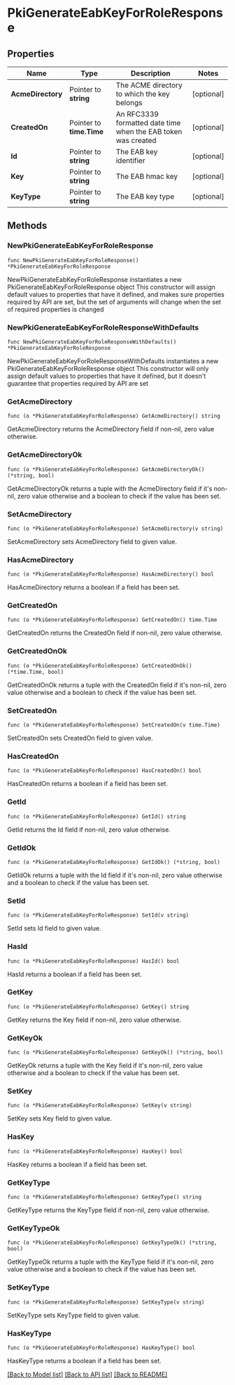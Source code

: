 # PkiGenerateEabKeyForRoleResponse


## Properties

Name | Type | Description | Notes
------------ | ------------- | ------------- | -------------
**AcmeDirectory** | Pointer to **string** | The ACME directory to which the key belongs | [optional] 
**CreatedOn** | Pointer to **time.Time** | An RFC3339 formatted date time when the EAB token was created | [optional] 
**Id** | Pointer to **string** | The EAB key identifier | [optional] 
**Key** | Pointer to **string** | The EAB hmac key | [optional] 
**KeyType** | Pointer to **string** | The EAB key type | [optional] 



## Methods


### NewPkiGenerateEabKeyForRoleResponse

`func NewPkiGenerateEabKeyForRoleResponse() *PkiGenerateEabKeyForRoleResponse`

NewPkiGenerateEabKeyForRoleResponse instantiates a new PkiGenerateEabKeyForRoleResponse object
This constructor will assign default values to properties that have it defined,
and makes sure properties required by API are set, but the set of arguments
will change when the set of required properties is changed

### NewPkiGenerateEabKeyForRoleResponseWithDefaults

`func NewPkiGenerateEabKeyForRoleResponseWithDefaults() *PkiGenerateEabKeyForRoleResponse`

NewPkiGenerateEabKeyForRoleResponseWithDefaults instantiates a new PkiGenerateEabKeyForRoleResponse object
This constructor will only assign default values to properties that have it defined,
but it doesn't guarantee that properties required by API are set


### GetAcmeDirectory

`func (o *PkiGenerateEabKeyForRoleResponse) GetAcmeDirectory() string`

GetAcmeDirectory returns the AcmeDirectory field if non-nil, zero value otherwise.

### GetAcmeDirectoryOk

`func (o *PkiGenerateEabKeyForRoleResponse) GetAcmeDirectoryOk() (*string, bool)`

GetAcmeDirectoryOk returns a tuple with the AcmeDirectory field if it's non-nil, zero value otherwise
and a boolean to check if the value has been set.

### SetAcmeDirectory

`func (o *PkiGenerateEabKeyForRoleResponse) SetAcmeDirectory(v string)`

SetAcmeDirectory sets AcmeDirectory field to given value.


### HasAcmeDirectory

`func (o *PkiGenerateEabKeyForRoleResponse) HasAcmeDirectory() bool`

HasAcmeDirectory returns a boolean if a field has been set.




### GetCreatedOn

`func (o *PkiGenerateEabKeyForRoleResponse) GetCreatedOn() time.Time`

GetCreatedOn returns the CreatedOn field if non-nil, zero value otherwise.

### GetCreatedOnOk

`func (o *PkiGenerateEabKeyForRoleResponse) GetCreatedOnOk() (*time.Time, bool)`

GetCreatedOnOk returns a tuple with the CreatedOn field if it's non-nil, zero value otherwise
and a boolean to check if the value has been set.

### SetCreatedOn

`func (o *PkiGenerateEabKeyForRoleResponse) SetCreatedOn(v time.Time)`

SetCreatedOn sets CreatedOn field to given value.


### HasCreatedOn

`func (o *PkiGenerateEabKeyForRoleResponse) HasCreatedOn() bool`

HasCreatedOn returns a boolean if a field has been set.




### GetId

`func (o *PkiGenerateEabKeyForRoleResponse) GetId() string`

GetId returns the Id field if non-nil, zero value otherwise.

### GetIdOk

`func (o *PkiGenerateEabKeyForRoleResponse) GetIdOk() (*string, bool)`

GetIdOk returns a tuple with the Id field if it's non-nil, zero value otherwise
and a boolean to check if the value has been set.

### SetId

`func (o *PkiGenerateEabKeyForRoleResponse) SetId(v string)`

SetId sets Id field to given value.


### HasId

`func (o *PkiGenerateEabKeyForRoleResponse) HasId() bool`

HasId returns a boolean if a field has been set.




### GetKey

`func (o *PkiGenerateEabKeyForRoleResponse) GetKey() string`

GetKey returns the Key field if non-nil, zero value otherwise.

### GetKeyOk

`func (o *PkiGenerateEabKeyForRoleResponse) GetKeyOk() (*string, bool)`

GetKeyOk returns a tuple with the Key field if it's non-nil, zero value otherwise
and a boolean to check if the value has been set.

### SetKey

`func (o *PkiGenerateEabKeyForRoleResponse) SetKey(v string)`

SetKey sets Key field to given value.


### HasKey

`func (o *PkiGenerateEabKeyForRoleResponse) HasKey() bool`

HasKey returns a boolean if a field has been set.




### GetKeyType

`func (o *PkiGenerateEabKeyForRoleResponse) GetKeyType() string`

GetKeyType returns the KeyType field if non-nil, zero value otherwise.

### GetKeyTypeOk

`func (o *PkiGenerateEabKeyForRoleResponse) GetKeyTypeOk() (*string, bool)`

GetKeyTypeOk returns a tuple with the KeyType field if it's non-nil, zero value otherwise
and a boolean to check if the value has been set.

### SetKeyType

`func (o *PkiGenerateEabKeyForRoleResponse) SetKeyType(v string)`

SetKeyType sets KeyType field to given value.


### HasKeyType

`func (o *PkiGenerateEabKeyForRoleResponse) HasKeyType() bool`

HasKeyType returns a boolean if a field has been set.









[[Back to Model list]](../README.md#documentation-for-models) [[Back to API list]](../README.md#documentation-for-api-endpoints) [[Back to README]](../README.md)



